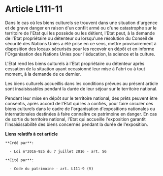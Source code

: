 # Article L111-11

Dans le cas où les biens culturels se trouvent dans une situation d'urgence et de grave danger en raison d'un conflit armé ou
d'une catastrophe sur le territoire de l'Etat qui les possède ou les détient, l'Etat peut, à la demande de l'Etat
propriétaire ou détenteur ou lorsqu'une résolution du Conseil de sécurité des Nations Unies a été prise en ce sens, mettre
provisoirement à disposition des locaux sécurisés pour les recevoir en dépôt et en informe l'Organisation des Nations Unies
pour l'éducation, la science et la culture.

L'Etat rend les biens culturels à l'Etat propriétaire ou détenteur après cessation de la situation ayant occasionné leur mise
à l'abri ou à tout moment, à la demande de ce dernier.

Les biens culturels accueillis dans les conditions prévues au présent article sont insaisissables pendant la durée de leur
séjour sur le territoire national.

Pendant leur mise en dépôt sur le territoire national, des prêts peuvent être consentis, après accord de l'Etat qui les a
confiés, pour faire circuler ces biens culturels dans le cadre de l'organisation d'expositions nationales ou internationales
destinées à faire connaître ce patrimoine en danger. En cas de sortie du territoire national, l'Etat qui accueille
l'exposition garantit l'insaisissabilité des biens concernés pendant la durée de l'exposition.

**Liens relatifs à cet article**

	**Créé par**:

	  - Loi n°2016-925 du 7 juillet 2016 - art. 56

	**Cité par**:

	  - Code du patrimoine - art. L111-9 (V)
